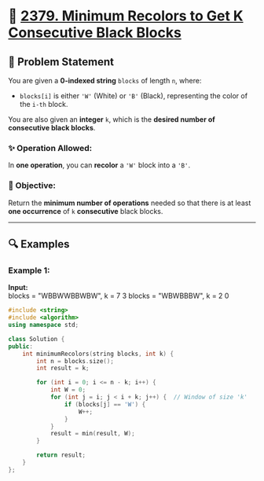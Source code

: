 # 🚀 [2379. Minimum Recolors to Get K Consecutive Black Blocks](https://leetcode.com/problems/minimum-recolors-to-get-k-consecutive-black-blocks/)

## 📜 Problem Statement

You are given a **0-indexed string** `blocks` of length `n`, where:
- `blocks[i]` is either `'W'` (White) or `'B'` (Black), representing the color of the `i-th` block.

You are also given an **integer** `k`, which is the **desired number of consecutive black blocks**.

### ✨ Operation Allowed:
In **one operation**, you can **recolor** a `'W'` block into a `'B'`.

### 🎯 Objective:
Return the **minimum number of operations** needed so that there is at least **one occurrence** of `k` **consecutive** black blocks.

---

## 🔍 Examples

### Example 1:
**Input:**  
blocks = "WBBWWBBWBW", k = 7
3
blocks = "WBWBBBW", k = 2
0

```cpp
#include <string>
#include <algorithm>
using namespace std;

class Solution {
public:
    int minimumRecolors(string blocks, int k) {
        int n = blocks.size();
        int result = k;

        for (int i = 0; i <= n - k; i++) {
            int W = 0;
            for (int j = i; j < i + k; j++) {  // Window of size 'k'
                if (blocks[j] == 'W') {
                    W++;
                }
            }
            result = min(result, W);
        }

        return result;
    }
};
